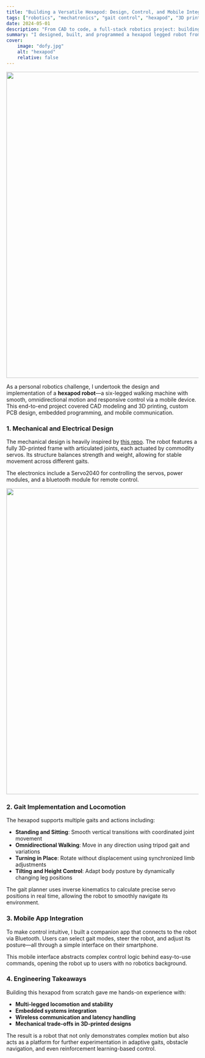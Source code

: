 ```yaml
---
title: "Building a Versatile Hexapod: Design, Control, and Mobile Integration"
tags: ["robotics", "mechatronics", "gait control", "hexapod", "3D printing", "embedded systems", "robot design"]
date: 2024-05-01
description: "From CAD to code, a full-stack robotics project: building a six-legged robot capable of dynamic walking, standing, sitting, and responsive movement—all controlled via a mobile interface."
summary: "I designed, built, and programmed a hexapod legged robot from the ground up. The robot features fully custom mechanical and electrical systems, supports multiple gait behaviors, and connects wirelessly to a smartphone for real-time control. This post explores the design process, locomotion capabilities, and key engineering choices."
cover:
    image: "dofy.jpg"
    alt: "hexapod"
    relative: false
---
```


<img src="/dofy.jpg" width="800">


As a personal robotics challenge, I undertook the design and implementation of a **hexapod robot**—a six-legged walking machine with smooth, omnidirectional motion and responsive control via a mobile device. This end-to-end project covered CAD modeling and 3D printing, custom PCB design, embedded programming, and mobile communication. 

### 1. **Mechanical and Electrical Design**
The mechanical design is heavily inspired by [this repo](https://github.com/MakeYourPet/hexapod). The robot features a fully 3D-printed frame with articulated joints, each actuated by commodity servos. Its structure balances strength and weight, allowing for stable movement across different gaits.

The electronics include a Servo2040 for controlling the servos, power modules, and a bluetooth module for remote control.

<img src="/dofy_2.jpg" width="800">


### 2. **Gait Implementation and Locomotion**
The hexapod supports multiple gaits and actions including:

- **Standing and Sitting**: Smooth vertical transitions with coordinated joint movement
- **Omnidirectional Walking**: Move in any direction using tripod gait and variations
- **Turning in Place**: Rotate without displacement using synchronized limb adjustments
- **Tilting and Height Control**: Adapt body posture by dynamically changing leg positions

The gait planner uses inverse kinematics to calculate precise servo positions in real time, allowing the robot to smoothly navigate its environment.

### 3. **Mobile App Integration**
To make control intuitive, I built a companion app that connects to the robot via Bluetooth. Users can select gait modes, steer the robot, and adjust its posture—all through a simple interface on their smartphone.

This mobile interface abstracts complex control logic behind easy-to-use commands, opening the robot up to users with no robotics background.

### 4. **Engineering Takeaways**
Building this hexapod from scratch gave me hands-on experience with:

- **Multi-legged locomotion and stability**
- **Embedded systems integration**
- **Wireless communication and latency handling**
- **Mechanical trade-offs in 3D-printed designs**

The result is a robot that not only demonstrates complex motion but also acts as a platform for further experimentation in adaptive gaits, obstacle navigation, and even reinforcement learning-based control.




